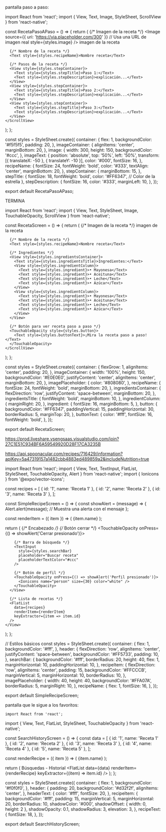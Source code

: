 pantalla paso a paso:

import React from 'react';
import { View, Text, Image, StyleSheet, ScrollView } from 'react-native';

const RecetaPasoAPaso = () => {
  return (
    <ScrollView style={styles.container}>
      {/* Imagen de la receta */}
      <View style={styles.imageContainer}>
        <Image 
          source={{ uri: 'https://via.placeholder.com/300' }} // Usa una URL de imagen real
          style={styles.image}
        />
        <Text style={styles.imageText}>imagen de la receta</Text>
      </View>

      {/* Nombre de la receta */}
      <Text style={styles.recipeName}>Nombre receta</Text>

      {/* Pasos de la receta */}
      <View style={styles.stepContainer}>
        <Text style={styles.stepTitle}>Paso 1:</Text>
        <Text style={styles.stepDescription}>explicación...</Text>
      </View>
      <View style={styles.stepContainer}>
        <Text style={styles.stepTitle}>Paso 2:</Text>
        <Text style={styles.stepDescription}>explicación...</Text>
      </View>
      <View style={styles.stepContainer}>
        <Text style={styles.stepTitle}>Paso 3:</Text>
        <Text style={styles.stepDescription}>explicación...</Text>
      </View>
    </ScrollView>
  );
};

const styles = StyleSheet.create({
  container: {
    flex: 1,
    backgroundColor: '#f5f5f5',
    padding: 20,
  },
  imageContainer: {
    alignItems: 'center',
    marginBottom: 20,
  },
  image: {
    width: 300,
    height: 150,
    backgroundColor: '#ccc',
  },
  imageText: {
    position: 'absolute',
    top: '50%',
    left: '50%',
    transform: [{ translateX: -50 }, { translateY: -10 }],
    color: '#000',
    fontSize: 16,
  },
  recipeName: {
    fontSize: 24,
    fontWeight: 'bold',
    color: '#333',
    textAlign: 'center',
    marginBottom: 20,
  },
  stepContainer: {
    marginBottom: 15,
  },
  stepTitle: {
    fontSize: 18,
    fontWeight: 'bold',
    color: '#FF6347', // Color de la estrella
  },
  stepDescription: {
    fontSize: 16,
    color: '#333',
    marginLeft: 10,
  },
});

export default RecetaPasoAPaso;






















TERMINA

 import React from 'react';
import { View, Text, StyleSheet, Image, TouchableOpacity, ScrollView } from 'react-native';

const RecetaScreen = () => {
  return (
    <ScrollView contentContainerStyle={styles.container}>
      {/* Imagen de la receta */}
      <View style={styles.imageContainer}>
        <Text style={styles.imagePlaceholder}>imagen de la receta</Text>
      </View>

      {/* Nombre de la receta */}
      <Text style={styles.recipeName}>Nombre receta</Text>

      {/* Ingredientes */}
      <View style={styles.ingredientsContainer}>
        <Text style={styles.ingredientsTitle}>Ingredientes:</Text>
        <View style={styles.ingredientColumn}>
          <Text style={styles.ingredient}>• Mayonesa</Text>
          <Text style={styles.ingredient}>• Aceituna</Text>
          <Text style={styles.ingredient}>• Leche</Text>
          <Text style={styles.ingredient}>• Azúcar</Text>
        </View>
        <View style={styles.ingredientColumn}>
          <Text style={styles.ingredient}>• Mayonesa</Text>
          <Text style={styles.ingredient}>• Aceituna</Text>
          <Text style={styles.ingredient}>• Leche</Text>
          <Text style={styles.ingredient}>• Azúcar</Text>
        </View>
      </View>

      {/* Botón para ver receta paso a paso */}
      <TouchableOpacity style={styles.button}>
        <Text style={styles.buttonText}>¡Mira la receta paso a paso!</Text>
      </TouchableOpacity>
    </ScrollView>
  );
};

const styles = StyleSheet.create({
  container: {
    flexGrow: 1,
    alignItems: 'center',
    padding: 20,
  },
  imageContainer: {
    width: '100%',
    height: 150,
    backgroundColor: '#E0E0E0',
    justifyContent: 'center',
    alignItems: 'center',
    marginBottom: 20,
  },
  imagePlaceholder: {
    color: '#808080',
  },
  recipeName: {
    fontSize: 24,
    fontWeight: 'bold',
    marginBottom: 20,
  },
  ingredientsContainer: {
    flexDirection: 'row',
    justifyContent: 'space-between',
    marginBottom: 20,
  },
  ingredientsTitle: {
    fontWeight: 'bold',
    marginBottom: 10,
  },
  ingredientColumn: {
    marginRight: 20,
  },
  ingredient: {
    fontSize: 16,
    marginBottom: 5,
  },
  button: {
    backgroundColor: '#FF6347',
    paddingVertical: 15,
    paddingHorizontal: 30,
    borderRadius: 5,
    marginTop: 20,
  },
  buttonText: {
    color: '#fff',
    fontSize: 16,
    fontWeight: 'bold',
  },
});

export default RecetaScreen;
 






https://prod.liveshare.vsengsaas.visualstudio.com/join?27C1E51C934BF6A59549920D28F17CA3235B

https://api.spoonacular.com/recipes/716429/information?apiKey=5a47319157a1482cbb4883ed489859a2&includeNutrition=true


  import React from 'react';
import { View, Text, TextInput, FlatList, StyleSheet, TouchableOpacity, Alert } from 'react-native';
import { Ionicons } from '@expo/vector-icons';

const recipes = [
  { id: '1', name: 'Receta 1' },
  { id: '2', name: 'Receta 2' },
  { id: '3', name: 'Receta 3' },
];

const SimpleRecipeScreen = () => {
  const showAlert = (message) => {
    Alert.alert(message); // Muestra una alerta con el mensaje
  };

  const renderItem = ({ item }) => (
    <View style={styles.recipeItem}>
      <View style={styles.imagePlaceholder} />
      <Text style={styles.recipeName}>{item.name}</Text>
      <Ionicons name="star" size={24} color="orange" />
    </View>
  );

  return (
    <View style={styles.container}>
      {/* Encabezado */}
      <View style={styles.header}>
        {/* Botón cerrar */}
        <TouchableOpacity onPress={() => showAlert('Cerrar presionado')}>
          <Ionicons name="close" size={30} color="white" />
        </TouchableOpacity>

        {/* Barra de búsqueda */}
        <TextInput 
          style={styles.searchBar} 
          placeholder="Buscar receta" 
          placeholderTextColor="#ccc" 
        />

        {/* Botón de perfil */}
        <TouchableOpacity onPress={() => showAlert('Perfil presionado')}>
          <Ionicons name="person" size={30} color="white" />
        </TouchableOpacity>
      </View>

      {/* Lista de recetas */}
      <FlatList
        data={recipes}
        renderItem={renderItem}
        keyExtractor={item => item.id}
      />
    </View>
  );
};

// Estilos básicos
const styles = StyleSheet.create({
  container: {
    flex: 1,
    backgroundColor: '#fff',
  },
  header: {
    flexDirection: 'row',
    alignItems: 'center',
    justifyContent: 'space-between',
    backgroundColor: '#FF5733',
    padding: 10,
  },
  searchBar: {
    backgroundColor: '#fff',
    borderRadius: 20,
    height: 40,
    flex: 1,
    marginHorizontal: 10,
    paddingHorizontal: 10,
  },
  recipeItem: {
    flexDirection: 'row',
    alignItems: 'center',
    padding: 15,
    backgroundColor: '#FFCCCB',
    marginVertical: 5,
    marginHorizontal: 10,
    borderRadius: 10,
  },
  imagePlaceholder: {
    width: 40,
    height: 40,
    backgroundColor: '#FFA07A',
    borderRadius: 5,
    marginRight: 10,
  },
  recipeName: {
    flex: 1,
    fontSize: 16,
  },
});

export default SimpleRecipeScreen;

pantalla que le sigue a los favoritos:


    import React from 'react';
import { View, Text, FlatList, StyleSheet, TouchableOpacity } from 'react-native';

const SearchHistoryScreen = () => {
  const data = [
    { id: '1', name: 'Receta 1' },
    { id: '2', name: 'Receta 2' },
    { id: '3', name: 'Receta 3' },
    { id: '4', name: 'Receta 4' },
    { id: '5', name: 'Receta 5' },
  ];

  const renderRecipe = ({ item }) => (
    <TouchableOpacity style={styles.recipeItem}>
      <Text style={styles.recipeText}>{item.name}</Text>
    </TouchableOpacity>
  );

  return (
    <View style={styles.container}>
      <View style={styles.header}>
        <Text style={styles.headerText}>Búsquedas - Historial</Text>
      </View>
      <FlatList
        data={data}
        renderItem={renderRecipe}
        keyExtractor={(item) => item.id}
      />
    </View>
  );
};

const styles = StyleSheet.create({
  container: {
    flex: 1,
    backgroundColor: '#f0f0f0',
  },
  header: {
    padding: 20,
    backgroundColor: '#d32f2f',
    alignItems: 'center',
  },
  headerText: {
    color: '#fff',
    fontSize: 20,
  },
  recipeItem: {
    backgroundColor: '#fff',
    padding: 15,
    marginVertical: 5,
    marginHorizontal: 20,
    borderRadius: 10,
    shadowColor: '#000',
    shadowOffset: { width: 0, height: 2 },
    shadowOpacity: 0.1,
    shadowRadius: 3,
    elevation: 3,
  },
  recipeText: {
    fontSize: 18,
  },
});

export default SearchHistoryScreen;
